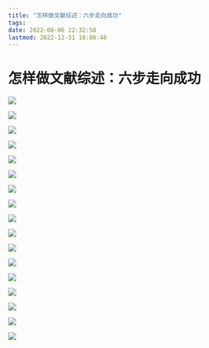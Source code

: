 ```yaml
---
title: "怎样做文献综述：六步走向成功"
tags: 
date: 2022-08-06 22:32:58
lastmod: 2022-12-31 18:08:48
---
```


# 怎样做文献综述：六步走向成功

![](https://i0.hdslb.com/bfs/article/2cf82c17fe75461b97f79c024f679fdd22d3123f.png@942w_473h_progressive.webp)

![](https://i0.hdslb.com/bfs/article/5aee903ee5e48d2fb61ae379433091b83d025ffa.png@942w_1239h_progressive.webp)

![](https://i0.hdslb.com/bfs/article/f908b1a87acccd8c8918f0446465ce3a22258070.png@942w_452h_progressive.webp)

![](https://i0.hdslb.com/bfs/article/f5fbd856f7404747a8729885cf2067eddb9d35a1.png@942w_300h_progressive.webp)

![](https://i0.hdslb.com/bfs/article/ad2920a41da18ff02a8e048cc4749ab74128e77f.png@942w_557h_progressive.webp)

![](https://i0.hdslb.com/bfs/article/97b654a6e468c0e594c4b81a31fa6873071885cc.png@942w_959h_progressive.webp)

![](https://i0.hdslb.com/bfs/article/32356956a1341e8acc050f0b4587fdf23c85ba71.png@942w_416h_progressive.webp)

![](https://i0.hdslb.com/bfs/article/9099c73830608bdab07e46a04c9b4373113c799e.png@942w_501h_progressive.webp)

![](https://i0.hdslb.com/bfs/article/6d1b4a7f016b192f3d354d0791d81a37d034c907.png@942w_764h_progressive.webp)

![](https://i0.hdslb.com/bfs/article/965a6c5a5b8ba85659a8a46a0e8fd72363537e85.png@942w_182h_progressive.webp)

![](https://i0.hdslb.com/bfs/article/ae222e565b90304be8e63d4bac71df488cdec1b5.png@942w_1089h_progressive.webp)

![](https://i0.hdslb.com/bfs/article/03bc71a1d8f90e8632f30abb5cf328ec95f07439.png@942w_437h_progressive.webp)

![](https://i0.hdslb.com/bfs/article/c7b0ed570533bd1159be1cde83456ab1186a0b1b.png@942w_590h_progressive.webp)

![](https://i0.hdslb.com/bfs/article/03e19c205ec0b7be10a53a403e96d9ecf16ae505.png@942w_660h_progressive.webp)

![](https://i0.hdslb.com/bfs/article/44b99734a1a05ef56276e4b14b499a9b79c1eadc.png@728w_893h_progressive.webp)

![](https://i0.hdslb.com/bfs/article/82b1877893340e1601478bfeb9e373a41bd2cdf0.png@942w_650h_progressive.webp)

![](https://i0.hdslb.com/bfs/article/107132111277a57f08b8a908e61649cb843580f5.png@942w_950h_progressive.webp)